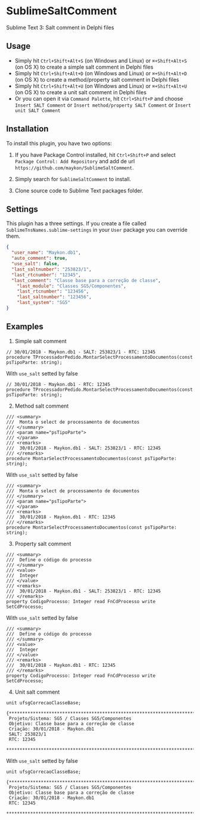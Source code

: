 # SublimeSaltComment

Sublime Text 3: Salt comment in Delphi files

## Usage

- Simply hit `Ctrl+Shift+Alt+S` (on Windows and Linux) or `⌘+Shift+Alt+S` (on OS X) to create a simple salt comment in Delphi files
- Simply hit `Ctrl+Shift+Alt+D` (on Windows and Linux) or `⌘+Shift+Alt+D` (on OS X) to create a method/property salt comment in Delphi files
- Simply hit `Ctrl+Shift+Alt+U` (on Windows and Linux) or `⌘+Shift+Alt+U` (on OS X) to create a unit salt comment in Delphi files
- Or you can open it via `Command Palette`, hit `Ctrl+Shift+P` and choose `Insert SALT Comment` or `Insert method/property SALT Comment` or `Insert unit SALT Comment`

## Installation

To install this plugin, you have two options:

1. If you have Package Control installed, hit `Ctrl+Shift+P` and select `Package Control: Add Repository` and add de url `https://github.com/maykon/SublimeSaltComment`.

2. Simply search for `SublimeSaltComment` to install.

3. Clone source code to Sublime Text packages folder.

## Settings

This plugin has a three settings. If you create a file called `SublimeTnsNames.sublime-settings` in your `User` package you can override them.

```JSON
{
  "user_name": "Maykon.db1",
  "auto_comment": true,
  "use_salt": false,
  "last_saltnumber": "253823/1",
  "last_rtcnumber": "12345",
  "last_comment": "Classe base para a correção de classe",
	"last_module": "Classes SG5/Componentes",
	"last_rtcnumber": "123456",
	"last_saltnumber": "123456",
	"last_system": "SG5"
}
```

## Examples

1. Simple salt comment

```
// 30/01/2018 - Maykon.db1 - SALT: 253823/1 - RTC: 12345
procedure TProcessadorPedido.MontarSelectProcessamentoDocumentos(const psTipoParte: string);
```

With `use_salt` setted by false

```
// 30/01/2018 - Maykon.db1 - RTC: 12345
procedure TProcessadorPedido.MontarSelectProcessamentoDocumentos(const psTipoParte: string);
```

2. Method salt comment

```
/// <summary>
///  Monta o select de processamento de documentos
/// </summary>
/// <param name="psTipoParte">
/// </param>
/// <remarks>
///  30/01/2018 - Maykon.db1 - SALT: 253823/1 - RTC: 12345
/// </remarks>
procedure MontarSelectProcessamentoDocumentos(const psTipoParte: string);
```

With `use_salt` setted by false

```
/// <summary>
///  Monta o select de processamento de documentos
/// </summary>
/// <param name="psTipoParte">
/// </param>
/// <remarks>
///  30/01/2018 - Maykon.db1 - RTC: 12345
/// </remarks>
procedure MontarSelectProcessamentoDocumentos(const psTipoParte: string);
```

3. Property salt comment

```
/// <summary>
///  Define o código do processo
/// </summary>
/// <value>
///  Integer
/// </value>
/// <remarks>
///  30/01/2018 - Maykon.db1 - SALT: 253823/1 - RTC: 12345
/// </remarks>
property CodigoProcesso: Integer read FnCdProcesso write SetCdProcesso;
```

With `use_salt` setted by false

```
/// <summary>
///  Define o código do processo
/// </summary>
/// <value>
///  Integer
/// </value>
/// <remarks>
///  30/01/2018 - Maykon.db1 - RTC: 12345
/// </remarks>
property CodigoProcesso: Integer read FnCdProcesso write SetCdProcesso;
```

4. Unit salt comment

```
unit ufsgCorrecaoClasseBase;

{*****************************************************************************
 Projeto/Sistema: SG5 / Classes SG5/Componentes
 Objetivo: Classe base para a correção de classe
 Criação: 30/01/2018 - Maykon.db1
 SALT: 253823/1
 RTC: 12345
 *****************************************************************************}
```

With `use_salt` setted by false

```
unit ufsgCorrecaoClasseBase;

{*****************************************************************************
 Projeto/Sistema: SG5 / Classes SG5/Componentes
 Objetivo: Classe base para a correção de classe
 Criação: 30/01/2018 - Maykon.db1
 RTC: 12345
 *****************************************************************************}
```

